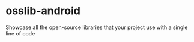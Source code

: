 # osslib-android
Showcase all the open-source libraries that your project use with a single line of code
